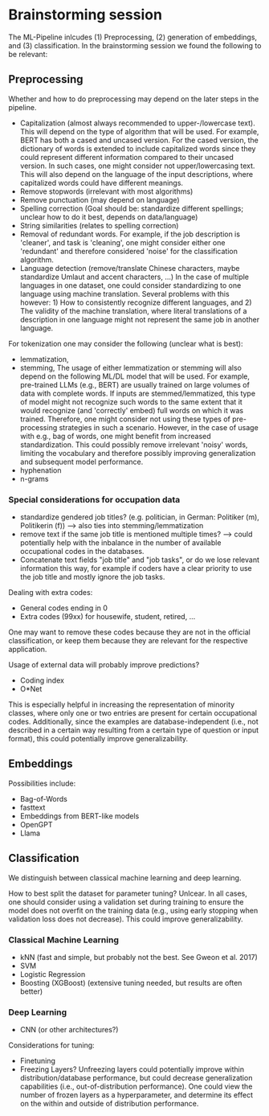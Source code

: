 # Brainstorming session 

The ML-Pipeline inlcudes (1) Preprocessing, (2) generation of embeddings, and (3) classification. In the brainstorming session we found the following to be relevant:

## Preprocessing

Whether and how to do preprocessing may depend on the later steps in the pipeline.

- Capitalization (almost always recommended to upper-/lowercase text). This will depend on the type of algorithm that will be used. For example, BERT has both a cased and uncased version. For the cased version, the dictionary of words is extended to include capitalized words since they could represent different information compared to their uncased version. In such cases, one might consider not upper/lowercasing text. This will also depend on the language of the input descriptions, where capitalized words could have different meanings. 
- Remove stopwords (irrelevant with most algorithms)
- Remove punctuation (may depend on language)
- Spelling correction (Goal should be: standardize different spellings; unclear how to do it best, depends on data/language)
- String similarities (relates to spelling correction)
- Removal of redundant words. For example, if the job description is 'cleaner', and task is 'cleaning', one might consider either one 'redundant' and therefore considered 'noise' for the classification algorithm.
- Language detection (remove/translate Chinese characters, maybe standardize Umlaut and accent characters, ...) In the case of multiple languages in one dataset, one could consider standardizing to one language using machine translation. Several problems with this however: 1) How to consistently recognize different languages, and 2) The validity of the machine translation, where literal translations of a description in one language might not represent the same job in another language.

For tokenization one may consider the following (unclear what is best):

- lemmatization, 
- stemming,
The usage of either lemmatization or stemming will also depend on the following ML/DL model that will be used. For example, pre-trained LLMs (e.g., BERT) are usually trained on large volumes of data with complete words. If inputs are stemmed/lemmatized, this type of model might not recognize such words to the same extent that it would recognize (and 'correctly' embed) full words on which it was trained. Therefore, one might consider not using these types of pre-processing strategies in such a scenario. However, in the case of usage with e.g., bag of words, one might benefit from increased standardization. This could possibly remove irrelevant 'noisy' words, limiting the vocabulary and therefore possibly improving generalization and subsequent model performance.
- hyphenation
- n-grams

### Special considerations for occupation data

- standardize gendered job titles? (e.g. politician, in German: Politiker (m), Politikerin (f))  --> also ties into stemming/lemmatization
- remove text if the same job title is mentioned multiple times? --> could potentially help with the inbalance in the number of available occupational codes in the databases.
- Concatenate text fields "job title" and "job tasks", or do we lose relevant information this way, for example if coders have a clear priority to use the job title and mostly ignore the job tasks. 

Dealing with extra codes:

- General codes ending in 0
- Extra codes (99xx) for housewife, student, retired, ...

One may want to remove these codes because they are not in the official classification, or keep them because they are relevant for the respective application.

Usage of external data will probably improve predictions?

- Coding index
- O*Net

This is especially helpful in increasing the representation of minority classes, where only one or two entries are present for certain occupational codes. Additionally, since the examples are database-independent (i.e., not described in a certain way resulting from a certain type of question or input format), this could potentially improve generalizability.

## Embeddings

Possibilities include:

- Bag-of-Words
- fasttext
- Embeddings from BERT-like models
- OpenGPT
- Llama

## Classification

We distinguish between classical machine learning and deep learning.

How to best split the dataset for parameter tuning? Unlcear. In all cases, one should consider using a validation set during training to ensure the model does not overfit on the training data (e.g., using early stopping when validation loss does not decrease). This could improve generalizability.

### Classical Machine Learning

- kNN (fast and simple, but probably not the best. See Gweon et al. 2017)
- SVM
- Logistic Regression
- Boosting (XGBoost) (extensive tuning needed, but results are often better)

### Deep Learning

- CNN (or other architectures?)

Considerations for tuning:

- Finetuning
- Freezing Layers?
Unfreezing layers could potentially improve within distribution/database performance, but could decrease generalization capabilities (i.e., out-of-distribution performance). One could view the number of frozen layers as a hyperparameter, and determine its effect on the within and outside of distribution performance.
